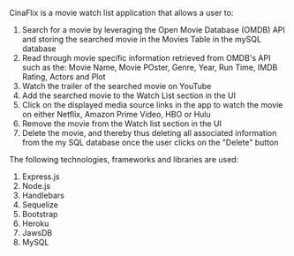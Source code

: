 CinaFlix is a movie watch list application that allows a user to:

1. Search for a movie by leveraging the Open Movie Database (OMDB) API and storing the searched movie in the Movies Table in the mySQL database
2. Read through movie specific information retrieved from OMDB's API such as the: Movie Name, Movie POster, Genre, Year, Run Time, IMDB Rating, Actors and Plot
3. Watch the trailer of the searched movie on YouTube
4. Add the searched movie to the Watch List section in the UI
5. Click on the displayed media source links in the app to watch the movie on either Netflix, Amazon Prime Video, HBO or Hulu
6. Remove the movie from the Watch list section in the UI
7. Delete the movie, and thereby thus deleting all associated information from the my SQL database once the user clicks on the "Delete" button

The following technologies, frameworks and libraries are used:
1. Express.js 
2. Node.js
3. Handlebars
4. Sequelize
5. Bootstrap 
6. Heroku
7. JawsDB
8. MySQL








